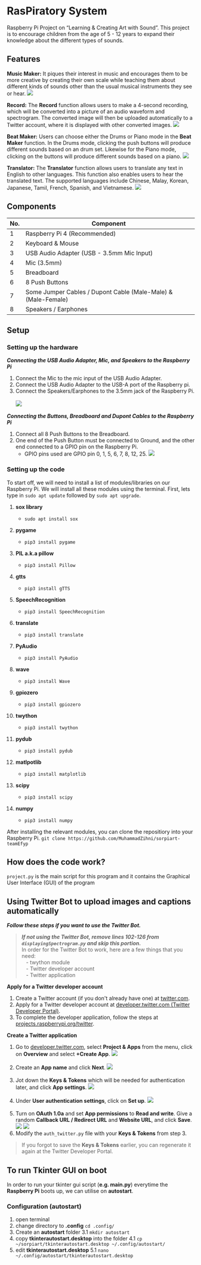 # RasPiratory System
Raspberry Pi Project on “Learning & Creating Art with Sound”. This project is to encourage children from the age of 5 - 12 years to expand their knowledge about the different types of sounds.

## Features
**Music Maker:** It piques their interest in music and encourages them to be more creative by creating their own scale while teaching them about different kinds of sounds other than the usual musical instruments they see or hear.
![](documentation_images/MusicMaker.png)

**Record:** The **Record** function allows users to make a 4-second recording, which will be converted into a picture of an audio waveform and spectrogram. The converted image will then be uploaded automatically to a Twitter account, where it is displayed with other converted images.
![](documentation_images/record.png)

**Beat Maker:** Users can choose either the Drums or Piano mode in the **Beat Maker** function. In the Drums mode, clicking the push buttons will produce different sounds based on an drum set. Likewise for the Piano mode, clicking on the buttons will produce different sounds based on a piano. 
![](documentation_images/beatmaker.png)

**Translator:** The **Translator** function allows users to translate any text in English to other languages. This function also enables users to hear the translated text. The supported languages include Chinese, Malay, Korean, Japanese, Tamil, French, Spanish, and Vietnamese. 
![](documentation_images/translator.png)

## Components
| No. | Component |
| ----------- | ----------- |
|1|Raspberry Pi 4 (Recommended)|
|2|Keyboard & Mouse|
|3|USB Audio Adapter (USB - 3.5mm Mic Input)|
|4|Mic (3.5mm)|
|5|Breadboard|
|6|8 Push Buttons|
|7|Some Jumper Cables / Dupont Cable (Male-Male) & (Male-Female)|
|8|Speakers / Earphones|

## Setup
### Setting up the hardware
***Connecting the USB Audio Adapter, Mic, and Speakers to the Raspberry Pi***
1. Connect the Mic to the mic input of the USB Audio Adapter.
2. Connect the USB Audio Adapter to the USB-A port of the Raspberry pi.
3. Connect the Speakers/Earphones to the 3.5mm jack of the Raspberry Pi. <br /><br />
![](documentation_images/hardware_setup1.jpg)

***Connecting the Buttons, Breadboard and Dupont Cables to the Raspberry Pi***
1. Connect all 8 Push Buttons to the Breadboard.
2. One end of the Push Button must be connected to Ground, and the other end connected to a GPIO pin on the Raspberry Pi.
    - GPIO pins used are GPIO pin 0, 1, 5, 6, 7, 8, 12, 25.
![](documentation_images/beatmaker_setup.png)

### Setting up the code
To start off, we will need to install a list of modules/libraries on our Raspberry Pi. We will install all these modules using the terminal.
First, lets type in `sudo apt update` followed by `sudo apt upgrade`.
1. **sox library**
    - `sudo apt install sox`

2. **pygame**
    - `pip3 install pygame`

3. **PIL a.k.a pillow**
    - `pip3 install Pillow`

4. **gtts**
    - `pip3 install gTTS`

5. **SpeechRecognition**
    - `pip3 install SpeechRecognition`

6. **translate**
    - `pip3 install translate`

7. **PyAudio**
    - `pip3 install PyAudio`

8. **wave**
    - `pip3 install Wave`

9. **gpiozero**
    - `pip3 install gpiozero`

10. **twython**
    - `pip3 install twython`

11. **pydub**
    - `pip3 install pydub`

12. **matlpotlib**
    - `pip3 install matplotlib`

13. **scipy**
    - `pip3 install scipy`

14. **numpy**
    - `pip3 install numpy`
    
After installing the relevant modules, you can clone the repositiory into your Raspberry Pi.
`git clone https://github.com/MuhammadZihni/sorpiart-teamEfyp`

## How does the code work?
`project.py` is the main script for this program and it contains the Graphical User Interface (GUI) of the program



## Using Twitter Bot to upload images and captions automatically
***Follow these steps if you want to use the Twitter Bot.*** <br />
>***If not using the Twitter Bot, remove lines 102-126 from `displayingSpectrogram.py` and skip this portion.*** <br />
In order for the Twitter Bot to work, here are a few things that you need: <br />
&nbsp;&nbsp;    - twython module <br />
&nbsp;&nbsp;    - Twitter developer account <br />
&nbsp;&nbsp;    - Twitter application

**Apply for a Twitter developer account**
1. Create a Twitter account (if you don't already have one) at [twitter.com](https://twitter.com).
2. Apply for a Twitter developer account at [developer.twitter.com (Twitter Developer Portal)](https://developer.twitter.com).
3. To complete the developer application, follow the steps at [projects.raspberrypi.org/twitter](https://projects.raspberrypi.org/en/projects/getting-started-with-the-twitter-api/2).

**Create a Twitter application**
1. Go to [developer.twitter.com](https://developer.twitter.com), select **Project & Apps** from the menu, click on **Overview** and select **+Create App**.
![](documentation_images/twitter_1.png) <br /><br />
2. Create an **App name** and click **Next**.
![](documentation_images/twitter_2.png) <br /><br />
3. Jot down the **Keys & Tokens** which will be needed for authentication later, and click **App settings**.
![](documentation_images/twitter_3.png) <br /><br /> 
4. Under **User authentication settings**, click on **Set up**.
![](documentation_images/twitter_4.png) <br /><br />
5. Turn on **OAuth 1.0a** and set **App permissions** to **Read and write**. Give a random **Callback URL / Redirect URL** and **Website URL**, and click **Save**. <br />
![](documentation_images/twitter_5.png)
![](documentation_images/twitter_8.png)
6. Modify the `auth_twitter.py` file with your **Keys & Tokens** from step 3. 
> If you forgot to save the **Keys & Tokens** earlier, you can regenerate it again at the Twitter Developer Portal.

## To run Tkinter GUI on boot
In order to run your tkinter gui script (**e.g. main.py**) everytime the **Raspberry Pi** boots up, we can utilise on **autostart**. 

### Configuration (autostart)
1. open terminal
2. change directory to **.config** `cd .config/`
3. Create an **autostart** folder
3.1 `mkdir autostart`
4. copy **tkinterautostart.desktop** into the folder
4.1 `cp ~/sorpiart/tkinterautostart.desktop ~/.config/autostart/`
5. edit **tkinterautostart.desktop** 
5.1 `nano ~/.config/autostart/tkinterautostart.desktop`
